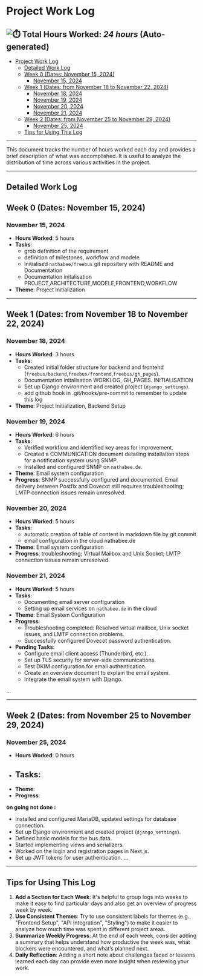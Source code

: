 # Project Work Log

![⏱️](https://img.icons8.com/emoji/48/stopwatch-emoji.png) **Total Hours Worked**: _24 hours_ (Auto-generated)
---
<!-- TOC -->
- [Project Work Log](#project-work-log)
  - [Detailed Work Log](#detailed-work-log)
  - [Week 0 (Dates: November 15, 2024)](#week-0-dates-november-15-2024)
    - [November 15, 2024](#november-15-2024)
  - [Week 1 (Dates: from November 18 to November 22, 2024)](#week-1-dates-from-november-18-to-november-22-2024)
    - [November 18, 2024](#november-18-2024)
    - [November 19, 2024](#november-19-2024)
    - [November 20, 2024](#november-20-2024)
    - [November 21, 2024](#november-21-2024)
  - [Week 2 (Dates: from November 25 to November 29, 2024)](#week-2-dates-from-november-25-to-november-29-2024)
    - [November 25, 2024](#november-25-2024)
  - [Tips for Using This Log](#tips-for-using-this-log)
<!-- TOC END -->

---

This document tracks the number of hours worked each day and provides a brief description of what was accomplished. It is useful to analyze the distribution of time across various activities in the project.

---
## Detailed Work Log


## Week 0 (Dates: November 15, 2024)

### November 15, 2024
- **Hours Worked**: 5 hours
- **Tasks**:
  - grob definition of the requirement
  - definition of milestones, workflow and modele
  - Initialised `nathabee/freebus` git repository with README and Documentation
  - Documentation initalisation PROJECT,ARCHITECTURE,MODELE,FRONTEND,WORKFLOW 
- **Theme**: Project Initialization 

---

## Week 1 (Dates: from November 18 to November 22, 2024)

### November 18, 2024
- **Hours Worked**: 3 hours
- **Tasks**:
  - Created initial folder structure for backend and frontend (`freebus/backend`,`freebus/frontend`,`freebus/gh_pages`).
  - Documentation initalisation WORKLOG, GH_PAGES. INITIALISATION
  - Set up Django environment and created project (`django_settings`).
  - add github hook in .git/hooks/pre-commit to remember to update this log
- **Theme**: Project Initialization, Backend Setup



### November 19, 2024
- **Hours Worked**: 6 hours
- **Tasks**:
  - Verified workflow and identified key areas for improvement.
  - Created a COMMUNICATION document detailing installation steps for a notification system using SNMP.
  - Installed and configured SNMP on `nathabee.de`.
- **Theme**:  Email system configuration
- **Progress**: SNMP successfully configured and documented. Email delivery between Postfix and Dovecot still requires troubleshooting; LMTP connection issues remain unresolved.


### November 20, 2024
- **Hours Worked**: 5 hours
- **Tasks**: 
  - automatic creation of table of content in markdown file by git commit
  - email configuration in the cloud nathabee.de
- **Theme**: Email system configuration
- **Progress**: troubleshooting; Virtual Mailbox and Unix Socket; LMTP connection issues remain unresolved.


### November 21, 2024
- **Hours Worked**: 5 hours
- **Tasks**:
  - Documenting email server configuration
  - Setting up email services on `nathabee.de` in the cloud
- **Theme**: Email System Configuration
- **Progress**: 
  - Troubleshooting completed: Resolved virtual mailbox, Unix socket issues, and LMTP connection problems.
  - Successfully configured Dovecot password authentication.
- **Pending Tasks**:
  - Configure email client access (Thunderbird, etc.).
  - Set up TLS security for server-side communications.
  - Test DKIM configuration for email authentication.
  - Create an overview document to explain the email system.
  - Integrate the email system with Django.


...


---


## Week 2 (Dates: from November 25 to November 29, 2024)

###  November 25, 2024
- **Hours Worked**: 0 hours
- **Tasks**:
  - 
- **Theme**: 
- **Progress**:

 **on going not done :**
  - Installed and configured MariaDB, updated settings for database connection.
  - Set up Django environment and created project (`django_settings`). 
  - Defined basic models for the bus data.
  - Started implementing views and serializers.
  - Worked on the login and registration pages in Next.js.
  - Set up JWT tokens for user authentication. 
... 

---

## Tips for Using This Log
1. **Add a Section for Each Week**: It's helpful to group logs into weeks to make it easy to find particular days and also get an overview of progress week by week.
2. **Use Consistent Themes**: Try to use consistent labels for themes (e.g., "Frontend Setup", "API Integration", "Styling") to make it easier to analyze how much time was spent in different project areas.
3. **Summarize Weekly Progress**: At the end of each week, consider adding a summary that helps understand how productive the week was, what blockers were encountered, and what’s planned next.
4. **Daily Reflection**: Adding a short note about challenges faced or lessons learned each day can provide even more insight when reviewing your work.   

 